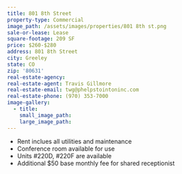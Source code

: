 ```yaml
---
title: 801 8th Street
property-type: Commercial
image_path: /assets/images/properties/801 8th st.png
sale-or-lease: Lease
square-footage: 209 SF
price: $260-$280
address: 801 8th Street
city: Greeley
state: CO
zip: '80631'
real-estate-agency:
real-estate-agent: Travis Gillmore
real-estate-email: twg@phelpstointoninc.com
real-estate-phone: (970) 353-7000
image-gallery:
  - title:
    small_image_path:
    large_image_path:
---
```



* Rent inclues all utilities and maintenance
* Conference room available for use
* Units #220D, #220F are available
* Additional $50 base monthly fee for shared receptionist